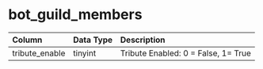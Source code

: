 # bot_guild_members

| Column | Data Type | Description |
| :--- | :--- | :--- |
| tribute_enable | tinyint | Tribute Enabled: 0 = False, 1= True |

